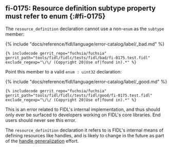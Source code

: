 ## fi-0175: Resource definition subtype property must refer to enum {:#fi-0175}

The `resource_definition` declaration cannot use a non-`enum` as the `subtype`
member:

{% include "docs/reference/fidl/language/error-catalog/label/_bad.md" %}

```fidl
{% includecode gerrit_repo="fuchsia/fuchsia" gerrit_path="tools/fidl/fidlc/tests/fidl/bad/fi-0175.test.fidl" exclude_regexp="\/\/ (Copyright 20|Use of|found in).*" %}
```

Point this member to a valid `enum : uint32` declaration:

{% include "docs/reference/fidl/language/error-catalog/label/_good.md" %}

```fidl
{% includecode gerrit_repo="fuchsia/fuchsia" gerrit_path="tools/fidl/fidlc/tests/fidl/good/fi-0175.test.fidl" exclude_regexp="\/\/ (Copyright 20|Use of|found in).*" %}
```

This is an error related to FIDL's internal implementation, and thus should only
ever be surfaced to developers working on FIDL's core libraries. End users
should never see this error.

The `resource_definition` declaration it refers to is FIDL's internal means of
defining resources like handles, and is likely to change in the future as part
of the [handle generalization](https://fxbug.dev/42143256) effort.
